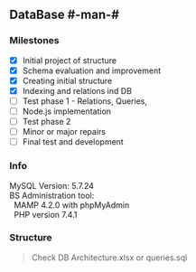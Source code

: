 ## DataBase #-man-#

### Milestones
- [X] Initial project of structure
- [X] Schema evaluation and improvement
- [X] Creating initial structure 
- [X] Indexing and relations ind DB 
- [ ] Test phase 1 - Relations, Queries, 
- [ ] Node.js implementation
- [ ] Test phase 2
- [ ] Minor or major repairs
- [ ] Final test and development

### Info
MySQL Version: 5.7.24  
BS Administration tool:  
&nbsp;&nbsp;MAMP 4.2.0 with phpMyAdmin  
&nbsp;&nbsp;PHP version 7.4.1  

### Structure
> Check DB Architecture.xlsx or queries.sql
